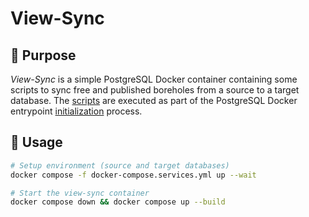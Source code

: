 # View-Sync

## 🎯 Purpose

*View-Sync* is a simple PostgreSQL Docker container containing some scripts to sync free and published boreholes from a source to a target database. The [scripts](./db-init/) are executed as part of the PostgreSQL Docker entrypoint [initialization](https://github.com/docker-library/docs/tree/master/postgres#initialization-scripts) process.

## 🚀 Usage

```bash
# Setup environment (source and target databases)
docker compose -f docker-compose.services.yml up --wait

# Start the view-sync container
docker compose down && docker compose up --build
```

